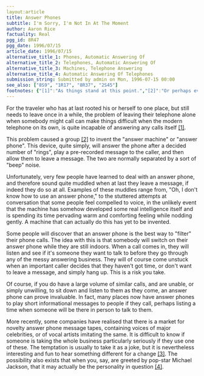 ```yaml
---
layout:article
title: Answer Phones
subtitle: I'm Sorry, I'm Not In At The Moment
author: Aaron Rice
factuality: Real
pgg_id: 8R47
pgg_date: 1996/07/15
article_date: 1996/07/15
alternative_title_1: Phones, Automatic Answering Of
alternative_title_2: Telephones, Automatic Answering Of
alternative_title_3: Machines, Telephone Answering
alternative_title_4: Automatic Answering Of Telephones
submission_string: Submitted by admin on Mon, 1996-07-15 00:00
see_also: ["8S9", "1R17", "8R37", "2S45"]
footnotes: {"[1]":"As things stand at this point.","[2]":"Or perhaps even a single person.","[3]":"Until everybody in the world buys the same tape.","[4]":"This will depend on the number you call, the location of the personality, and their enthusiasm or ability to answer the phone. It's always possible that you will be greeted by someone else with the same name, in which case, you have an instant predictable topic of conversation to start with."}
---
```

<div>
<p>For the traveler who has at last rooted his or herself to one place, but still needs to leave once in a while, the problem of leaving their telephone alone when somebody might call can make things difficult when the modern telephone on its own, is quite incapable of answering any calls itself <a href="#footnotes.1" class="footnote-link">[1]</a>.</p>
<p>This problem caused a group <a href="#footnotes.2" class="footnote-link">[2]</a> to invent the "answer machine" or "answer phone". This device, quite simply, will answer the phone after a decided number of "rings", play a pre-recorded message to the caller, and then allow them to leave a message. The two are normally separated by a sort of "beep" noise.</p>
<p>Unfortunately, very few people have learned to deal with an answer phone, and therefore sound quite muddled when at last they leave a message, if indeed they do so at all. Examples of these muddles range from, "Oh, I don't know how to use an answer phone," to the stuttered attempts at conversation that some people feel compelled to voice, in the unlikely event that the machine has somehow developed some real intelligence itself and is spending its time pervading warm and comforting feeling while nodding gently. A machine that can actually do this has yet to be invented.</p>
<p>Some people will discover that an answer phone is the best way to "filter" their phone calls. The idea with this is that somebody will switch on their answer phone while they are still indoors. When a call comes in, they will listen and see if it's someone they want to talk to before they go through any of the messy answering business. They will of course come unstuck when an important caller decides that they haven't got time, or don't want to leave a message, and simply hang up. This is a risk you take.</p>
<p>Of course, if you do have a large volume of similar calls, and are unable, or simply unwilling, to sit down and listen to them as they come, an answer phone can prove invaluable. In fact, many places now have answer phones to play short informational messages to people if they call, perhaps listing a time when someone will be there in person to talk to them.</p>
<p>More recently, some companies have realised that there is a market for novelty answer phone message tapes, containing voices of major celebrities, or of vocal artists imitating the same. It is difficult to know if someone is taking the whole business particularly seriously if they use one of these. The temptation is usually to take it as a joke, but it is nevertheless interesting and fun to hear something different for a change <a href="#footnotes.3" class="footnote-link">[3]</a>. The possibility also exists that when you, say, are greeted by pop-star Michael Jackson, that it may actually be the personality in question <a href="#footnotes.4" class="footnote-link">[4]</a>.</p>
</div>
